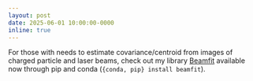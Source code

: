```yaml
---
layout: post
date: 2025-06-01 10:00:00-0000
inline: true
---
```


For those with needs to estimate covariance/centroid from images of charged particle and laser beams, check out my library [Beamfit](https://github.com/electronsandstuff/Beamfit) available now through pip and conda (`{conda, pip} install beamfit`).
